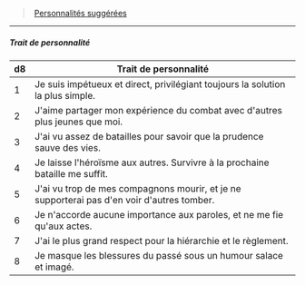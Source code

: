 ﻿> [Personnalités suggérées](hd_background_militaire_personnalites_suggerees.md)

---

##### Trait de personnalité

|d8|Trait de personnalité|
|---|---|
|1|Je suis impétueux et direct, privilégiant toujours la solution la plus simple.|
|2|J'aime partager mon expérience du combat avec d'autres plus jeunes que moi.|
|3|J'ai vu assez de batailles pour savoir que la prudence sauve des vies.|
|4|Je laisse l'héroïsme aux autres. Survivre à la prochaine bataille me suffit.|
|5|J'ai vu trop de mes compagnons mourir, et je ne supporterai pas d'en voir d'autres tomber.|
|6|Je n'accorde aucune importance aux paroles, et ne me fie qu'aux actes.|
|7|J'ai le plus grand respect pour la hiérarchie et le règlement.|
|8|Je masque les blessures du passé sous un humour salace et imagé.|


